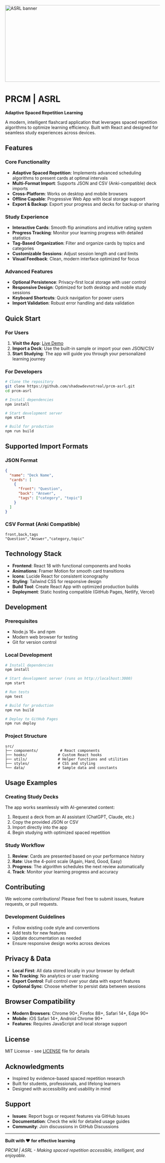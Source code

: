 <img width="962" height="250" alt="ASRL banner" src="https://github.com/user-attachments/assets/810f8745-f17f-430d-8b6c-df349ddeb278" />



# PRCM | ASRL
**Adaptive Spaced Repetition Learning**

A modern, intelligent flashcard application that leverages spaced repetition algorithms to optimize learning efficiency. Built with React and designed for seamless study experiences across devices.

## Features

### Core Functionality
- **Adaptive Spaced Repetition**: Implements advanced scheduling algorithms to present cards at optimal intervals
- **Multi-Format Import**: Supports JSON and CSV (Anki-compatible) deck imports
- **Cross-Platform**: Works on desktop and mobile browsers
- **Offline Capable**: Progressive Web App with local storage support
- **Export & Backup**: Export your progress and decks for backup or sharing

### Study Experience
- **Interactive Cards**: Smooth flip animations and intuitive rating system
- **Progress Tracking**: Monitor your learning progress with detailed statistics
- **Tag-Based Organization**: Filter and organize cards by topics and categories
- **Customizable Sessions**: Adjust session length and card limits
- **Visual Feedback**: Clean, modern interface optimized for focus

### Advanced Features
- **Optional Persistence**: Privacy-first local storage with user control
- **Responsive Design**: Optimized for both desktop and mobile study sessions
- **Keyboard Shortcuts**: Quick navigation for power users
- **Import Validation**: Robust error handling and data validation

## Quick Start

### For Users
1. **Visit the App**: [Live Demo](https://prcm-asrl.netlify.app)
2. **Import a Deck**: Use the built-in sample or import your own JSON/CSV
3. **Start Studying**: The app will guide you through your personalized learning journey

### For Developers
```bash
# Clone the repository
git clone https://github.com/shadowdevnotreal/prcm-asrl.git
cd prcm-asrl

# Install dependencies
npm install

# Start development server
npm start

# Build for production
npm run build
```

## Supported Import Formats

### JSON Format
```json
{
  "name": "Deck Name",
  "cards": [
    {
      "front": "Question",
      "back": "Answer",
      "tags": ["category", "topic"]
    }
  ]
}
```

### CSV Format (Anki Compatible)
```csv
front,back,tags
"Question","Answer","category,topic"
```

## Technology Stack

- **Frontend**: React 18 with functional components and hooks
- **Animations**: Framer Motion for smooth card transitions
- **Icons**: Lucide React for consistent iconography
- **Styling**: Tailwind CSS for responsive design
- **Build Tool**: Create React App with optimized production builds
- **Deployment**: Static hosting compatible (GitHub Pages, Netlify, Vercel)

## Development

### Prerequisites
- Node.js 16+ and npm
- Modern web browser for testing
- Git for version control

### Local Development
```bash
# Install dependencies
npm install

# Start development server (runs on http://localhost:3000)
npm start

# Run tests
npm test

# Build for production
npm run build

# Deploy to GitHub Pages
npm run deploy
```

### Project Structure
```
src/
├── components/          # React components
├── hooks/              # Custom React hooks
├── utils/              # Helper functions and utilities
├── styles/             # CSS and styling
└── data/               # Sample data and constants
```

## Usage Examples

### Creating Study Decks
The app works seamlessly with AI-generated content:
1. Request a deck from an AI assistant (ChatGPT, Claude, etc.)
2. Copy the provided JSON or CSV
3. Import directly into the app
4. Begin studying with optimized spaced repetition

### Study Workflow
1. **Review**: Cards are presented based on your performance history
2. **Rate**: Use the 4-point scale (Again, Hard, Good, Easy)
3. **Progress**: The algorithm schedules the next review automatically
4. **Track**: Monitor your learning progress and accuracy

## Contributing

We welcome contributions! Please feel free to submit issues, feature requests, or pull requests.

### Development Guidelines
- Follow existing code style and conventions
- Add tests for new features
- Update documentation as needed
- Ensure responsive design works across devices

## Privacy & Data

- **Local First**: All data stored locally in your browser by default
- **No Tracking**: No analytics or user tracking
- **Export Control**: Full control over your data with export features
- **Optional Sync**: Choose whether to persist data between sessions

## Browser Compatibility

- **Modern Browsers**: Chrome 90+, Firefox 88+, Safari 14+, Edge 90+
- **Mobile**: iOS Safari 14+, Android Chrome 90+
- **Features**: Requires JavaScript and local storage support

## License

MIT License - see [LICENSE](LICENSE) file for details

## Acknowledgments

- Inspired by evidence-based spaced repetition research
- Built for students, professionals, and lifelong learners
- Designed with accessibility and usability in mind

## Support

- **Issues**: Report bugs or request features via GitHub Issues
- **Documentation**: Check the wiki for detailed usage guides
- **Community**: Join discussions in GitHub Discussions

---

**Built with ❤️ for effective learning**

*PRCM | ASRL - Making spaced repetition accessible, intelligent, and enjoyable.*
